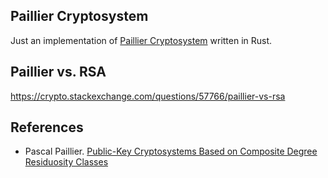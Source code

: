 ## Paillier Cryptosystem

Just an implementation of [Paillier Cryptosystem](https://en.wikipedia.org/wiki/Paillier_cryptosystem) written in Rust.

## Paillier vs. RSA

https://crypto.stackexchange.com/questions/57766/paillier-vs-rsa 

## References

- Pascal Paillier. [Public-Key Cryptosystems Based on Composite Degree Residuosity Classes](https://link.springer.com/content/pdf/10.1007/3-540-48910-X_16.pdf)